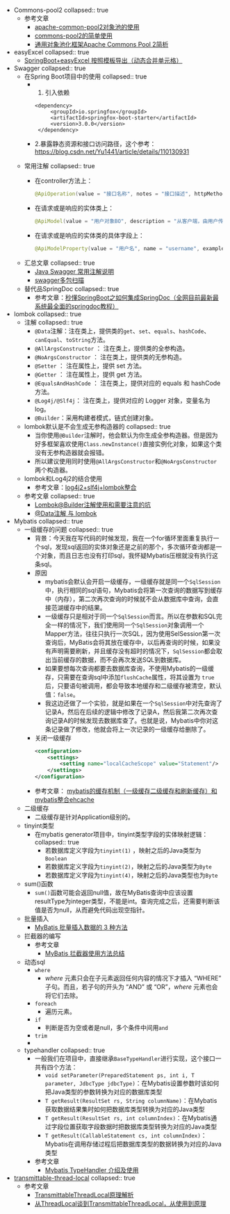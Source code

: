 - Commons-pool2
  collapsed:: true
	- 参考文章
		- [apache-common-pool2对象池的使用](https://blog.csdn.net/u013332124/article/details/81042375)
		- [commons-pool2的简单使用](https://qiubyte.github.io/2019/10/31/2019/20191031-commons-pool2%E7%9A%84%E7%AE%80%E5%8D%95%E4%BD%BF%E7%94%A8/index.html)
		- [通用对象池化框架Apache Commons Pool 2简析](https://blog.csdn.net/nazeniwaresakini/article/details/108379725)
- easyExcel
  collapsed:: true
	- [SpringBoot+easyExcel 按照模板导出（动态合并单元格）](https://juejin.cn/post/7101590832339238943)
- Swagger
  collapsed:: true
	- 在Spring Boot项目中的使用
	    collapsed:: true
		- 1. 引入依赖
		  
		    ```
		    <dependency>
		         <groupId>io.springfox</groupId>
		         <artifactId>springfox-boot-starter</artifactId>
		         <version>3.0.0</version>
		     </dependency>
		    ```
		- 2.暴露静态资源和接口访问路径，这个参考：https://blog.csdn.net/Yu1441/article/details/110130931
	- 常用注解
	    collapsed:: true
		- 在controller方法上：
		  
		    ```java
		    @ApiOperation(value = "接口名称", notes = "接口描述", httpMethod = "POST")
		    ```
		- 在请求或是响应的实体类上：
		  
		    ```java
		    @ApiModel(value = "用户对象BO", description = "从客户端，由用户传入的数据封装在此entity中")
		    ```
		- 在请求或是响应的实体类的具体字段上：
		  
		    ```java
		    @ApiModelProperty(value = "用户名", name = "username", example = "imooc", required = true)
		    ```
	- 汇总文章
	  collapsed:: true
		- [Java Swagger 常用注解说明](https://mazq.cn/java/2020/08/06/Swagger-%E5%B8%B8%E7%94%A8%E6%B3%A8%E8%A7%A3%E8%AF%B4%E6%98%8E/)
		- [swagger多包扫描](https://liac.vip/archives/swagger%E5%A4%9A%E5%8C%85%E6%89%AB%E6%8F%8F)
	- 替代品SpringDoc
	  collapsed:: true
		- 参考文章：[秒懂SpringBoot之如何集成SpringDoc（全网目前最新最系统最全面的springdoc教程）](https://shusheng007.top/2023/06/21/springdoc/)
- lombok
  collapsed:: true
	- 注解
	  collapsed:: true
		- `@Data`注解：注在类上，提供类的`get`、`set`、`equals`、`hashCode`、`canEqual`、`toString`方法。
		- `@AllArgsConstructor` ： 注在类上，提供类的全参构造。
		- `@NoArgsConstructor` ： 注在类上，提供类的无参构造。
		- `@Setter` ： 注在属性上，提供 set 方法。
		- `@Getter` ： 注在属性上，提供 get 方法。
		- `@EqualsAndHashCode` ：    注在类上，提供对应的 equals 和 hashCode 方法。
		- `@Log4j/@Slf4j`： 注在类上，提供对应的 Logger 对象，变量名为 log。
		- `@Builder`：采用构建者模式，链式创建对象。
	- lombok默认是不会生成无参构造器的
	  collapsed:: true
		- 当你使用`@Builder`注解时，他会默认为你生成全参构造器。但是因为好多框架喜欢使用`Class.newInstance()`直接实例化对象，如果这个类没有无参构造器就会报错。
		- 所以建议使用同时使用`@AllArgsConstructor`和`@NoArgsConstructor`两个构造器。
	- lombok和Log4j2的结合使用
		- 参考文章：[log4j2+slf4j+lombok整合](https://blog.csdn.net/m0_57099067/article/details/125303294)
	- 参考文章
	  collapsed:: true
		- [Lombok@Builder注解使用和需要注意的坑](https://blog.csdn.net/a648119398/article/details/120513865)
		- [@Data注解 与 lombok](https://www.jianshu.com/p/c1ee7e4247bf)
- Mybatis
  collapsed:: true
	- 一级缓存的问题
	  collapsed:: true
		- 背景：今天我在写代码的时候发现，我在一个for循环里面重复执行一个sql，发现sql返回的实体对象还是之前的那个，多次循环查询都是一个对象，而且日志也没有打印sql，我怀疑Mybatis压根就没有执行这条sql。
		- 原因
			- mybatis会默认会开启一级缓存，一级缓存就是同一个`SqlSession`中，执行相同的sql语句，Mybatis会将第一次查询的数据写到缓存中（内存），第二次再次查询的时候就不会从数据库中查询，会直接范湖缓存中的结果。
			- 一级缓存只是相对于同一个`SqlSession`而言。所以在参数和SQL完全一样的情况下，我们使用同一个`SqlSession`对象调用一个Mapper方法，往往只执行一次SQL，因为使用SelSession第一次查询后，MyBatis会将其放在缓存中，以后再查询的时候，如果没有声明需要刷新，并且缓存没有超时的情况下，`SqlSession`都会取出当前缓存的数据，而不会再次发送SQL到数据库。
			- 如果要想每次查询都要去数据库查询，不使用Mybatis的一级缓存，只需要在查询sql中添加`flushCache`属性，将其设置为 `true` 后，只要语句被调用，都会导致本地缓存和二级缓存被清空，默认值：`false`。
			- 我这边还做了一个实验，就是如果在一个`SqlSession`中对先查询了记录A，然后在后续的逻辑中修改了记录A，然后我第二次再次查询记录A的时候发现去数据库查了。也就是说，Mybatis中你对这条记录做了修改，他就会将上一次记录的一级缓存给删除了。
		- 关闭一级缓存
		  ```xml
		  <configuration>
		      <settings>
		          <setting name="localCacheScope" value="Statement"/>
		      </settings>
		  </configuration>
		  ```
		- 参考文章： [mybatis的缓存机制（一级缓存二级缓存和刷新缓存）和mybatis整合ehcache](https://blog.csdn.net/u012373815/article/details/47069223)
	- 二级缓存
		- 二级缓存是针对Application级别的。
	- tinyint类型
		- 在mybatis generator项目中，tinyint类型字段的实体映射逻辑：
		  collapsed:: true
			- 若数据库定义字段为`tinyint(1)` ，映射之后的Java类型为`Boolean`
			- 若数据库定义字段为`tinyint(2)`，映射之后的Java类型为`Byte`
			- 若数据库定义字段为`tinyint(4)`，映射之后的Java类型也为`Byte`
	- sum()函数
		- `sum()`函数可能会返回null值，故在MyBatis查询中应该设置resultType为integer类型，不能是int。查询完成之后，还需要判断该值是否为null，从而避免代码出现空指针。
	- 批量插入
		- [MyBatis 批量插入数据的 3 种方法](https://juejin.cn/post/7016691244973686820)
	- 拦截器的编写
		- 参考文章
			- [MyBatis 拦截器使用方法总结](https://blog.csdn.net/wb1046329430/article/details/111501755)
	- 动态sql
		- `where`
			- *where* 元素只会在子元素返回任何内容的情况下才插入 “WHERE” 子句。而且，若子句的开头为 “AND” 或 “OR”，*where* 元素也会将它们去除。
		- `foreach`
			- 遍历元素。
		- `if`
			- 判断是否为空或者是null，多个条件中间用`and`
		- `trim`
		-
	- typehandler
	  collapsed:: true
		- 一般我们在项目中，直接继承`BaseTypeHandler`进行实现，这个接口一共有四个方法：
			- `void setParameter(PreparedStatement ps, int i, T parameter, JdbcType jdbcType)`：在Mybatis设置参数时该如何把Java类型的参数转换为对应的数据库类型
			- `T getResult(ResultSet rs, String columnName)`：在Mybatis获取数据结果集时如何把数据库类型转换为对应的Java类型
			- `T getResult(ResultSet rs, int columnIndex)`：在Mybatis通过字段位置获取字段数据时把数据库类型转换为对应的Java类型
			- `T getResult(CallableStatement cs, int columnIndex)`：Mybatis在调用存储过程后把数据库类型的数据转换为对应的Java类型
		- 参考文章
			- [Mybatis TypeHandler 介绍及使用](https://blog.csdn.net/Crystalqy/article/details/133923124)
- [transmittable-thread-local](https://github.com/alibaba/transmittable-thread-local)
  collapsed:: true
	- 参考文章
		- [TransmittableThreadLocal原理解析](https://juejin.cn/post/6998552093795549191)
		- [从ThreadLocal谈到TransmittableThreadLocal，从使用到原理](https://juejin.cn/post/7214901105977671717#heading-16)